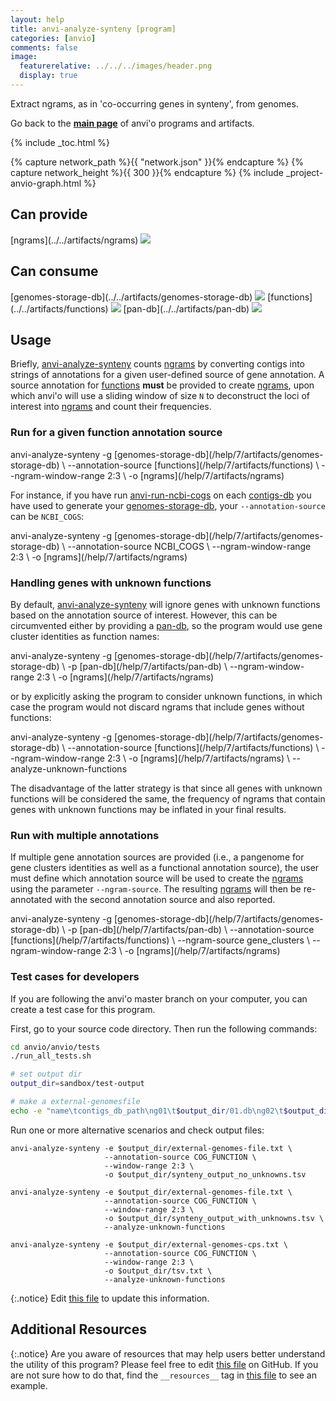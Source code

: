 ```yaml
---
layout: help
title: anvi-analyze-synteny [program]
categories: [anvio]
comments: false
image:
  featurerelative: ../../../images/header.png
  display: true
---
```


Extract ngrams, as in &#x27;co-occurring genes in synteny&#x27;, from genomes.

Go back to the **[main page](../../)** of anvi'o programs and artifacts.


{% include _toc.html %}
<div id="svg" class="subnetwork"></div>
{% capture network_path %}{{ "network.json" }}{% endcapture %}
{% capture network_height %}{{ 300 }}{% endcapture %}
{% include _project-anvio-graph.html %}


## Can provide

<p style="text-align: left" markdown="1"><span class="artifact-p">[ngrams](../../artifacts/ngrams) <img src="../../images/icons/CONCEPT.png" class="artifact-icon-mini" /></span></p>

## Can consume

<p style="text-align: left" markdown="1"><span class="artifact-r">[genomes-storage-db](../../artifacts/genomes-storage-db) <img src="../../images/icons/DB.png" class="artifact-icon-mini" /></span> <span class="artifact-r">[functions](../../artifacts/functions) <img src="../../images/icons/CONCEPT.png" class="artifact-icon-mini" /></span> <span class="artifact-r">[pan-db](../../artifacts/pan-db) <img src="../../images/icons/DB.png" class="artifact-icon-mini" /></span></p>

## Usage


Briefly, <span class="artifact-n">[anvi-analyze-synteny](/help/7/programs/anvi-analyze-synteny)</span> counts <span class="artifact-n">[ngrams](/help/7/artifacts/ngrams)</span> by converting contigs into strings of annotations for a given user-defined source of gene annotation. A source annotation for <span class="artifact-n">[functions](/help/7/artifacts/functions)</span> **must** be provided to create <span class="artifact-n">[ngrams](/help/7/artifacts/ngrams)</span>, upon which anvi'o will use a sliding window of size `N` to deconstruct the loci of interest into <span class="artifact-n">[ngrams](/help/7/artifacts/ngrams)</span> and count their frequencies.

### Run for a given function annotation source

<div class="codeblock" markdown="1">
anvi&#45;analyze&#45;synteny &#45;g <span class="artifact&#45;n">[genomes&#45;storage&#45;db](/help/7/artifacts/genomes&#45;storage&#45;db)</span> \
                     &#45;&#45;annotation&#45;source <span class="artifact&#45;n">[functions](/help/7/artifacts/functions)</span> \
                     &#45;&#45;ngram&#45;window&#45;range 2:3 \
                     &#45;o <span class="artifact&#45;n">[ngrams](/help/7/artifacts/ngrams)</span>
</div>

For instance, if you have run <span class="artifact-n">[anvi-run-ncbi-cogs](/help/7/programs/anvi-run-ncbi-cogs)</span> on each <span class="artifact-n">[contigs-db](/help/7/artifacts/contigs-db)</span> you have used to generate your <span class="artifact-n">[genomes-storage-db](/help/7/artifacts/genomes-storage-db)</span>, your `--annotation-source` can be `NCBI_COGS`:

<div class="codeblock" markdown="1">
anvi&#45;analyze&#45;synteny &#45;g <span class="artifact&#45;n">[genomes&#45;storage&#45;db](/help/7/artifacts/genomes&#45;storage&#45;db)</span> \
                     &#45;&#45;annotation&#45;source NCBI_COGS \
                     &#45;&#45;ngram&#45;window&#45;range 2:3 \
                     &#45;o <span class="artifact&#45;n">[ngrams](/help/7/artifacts/ngrams)</span>
</div>


### Handling genes with unknown functions 

By default, <span class="artifact-n">[anvi-analyze-synteny](/help/7/programs/anvi-analyze-synteny)</span> will ignore genes with unknown functions based on the annotation source of interest. However, this can be circumvented either by providing a <span class="artifact-n">[pan-db](/help/7/artifacts/pan-db)</span>, so the program would use gene cluster identities as function names:

<div class="codeblock" markdown="1">
anvi&#45;analyze&#45;synteny &#45;g <span class="artifact&#45;n">[genomes&#45;storage&#45;db](/help/7/artifacts/genomes&#45;storage&#45;db)</span> \
                     &#45;p <span class="artifact&#45;n">[pan&#45;db](/help/7/artifacts/pan&#45;db)</span> \
                     &#45;&#45;ngram&#45;window&#45;range 2:3 \
                     &#45;o <span class="artifact&#45;n">[ngrams](/help/7/artifacts/ngrams)</span>
</div>

or by explicitly asking the program to consider unknown functions, in which case the program would not discard ngrams that include genes without functions:

<div class="codeblock" markdown="1">
anvi&#45;analyze&#45;synteny &#45;g <span class="artifact&#45;n">[genomes&#45;storage&#45;db](/help/7/artifacts/genomes&#45;storage&#45;db)</span> \
                     &#45;&#45;annotation&#45;source <span class="artifact&#45;n">[functions](/help/7/artifacts/functions)</span> \
                     &#45;&#45;ngram&#45;window&#45;range 2:3 \
                     &#45;o <span class="artifact&#45;n">[ngrams](/help/7/artifacts/ngrams)</span> \
                     &#45;&#45;analyze&#45;unknown&#45;functions
</div>

The disadvantage of the latter strategy is that since all genes with unknown functions will be considered the same, the frequency of ngrams that contain genes with unknown functions may be inflated in your final results.

### Run with multiple annotations

If multiple gene annotation sources are provided (i.e., a pangenome for gene clusters identities as well as a functional annotation source), the user must define which annotation source will be used to create the <span class="artifact-n">[ngrams](/help/7/artifacts/ngrams)</span> using the parameter `--ngram-source`. The resulting <span class="artifact-n">[ngrams](/help/7/artifacts/ngrams)</span> will then be re-annotated with the second annotation source and also reported. 

<div class="codeblock" markdown="1">
anvi&#45;analyze&#45;synteny &#45;g <span class="artifact&#45;n">[genomes&#45;storage&#45;db](/help/7/artifacts/genomes&#45;storage&#45;db)</span> \
                     &#45;p <span class="artifact&#45;n">[pan&#45;db](/help/7/artifacts/pan&#45;db)</span> \
                     &#45;&#45;annotation&#45;source <span class="artifact&#45;n">[functions](/help/7/artifacts/functions)</span> \
                     &#45;&#45;ngram&#45;source gene_clusters \
                     &#45;&#45;ngram&#45;window&#45;range 2:3 \
                     &#45;o <span class="artifact&#45;n">[ngrams](/help/7/artifacts/ngrams)</span>
</div>

### Test cases for developers

If you are following the anvi'o master branch on your computer, you can create a test case for this program.

First, go to your source code directory. Then run the following commands:

``` bash
cd anvio/anvio/tests
./run_all_tests.sh

# set output dir
output_dir=sandbox/test-output

# make a external-genomesfile
echo -e "name\tcontigs_db_path\ng01\t$output_dir/01.db\ng02\t$output_dir/02.db\ng03\t$output_dir/03.db" > $output_dir/external-genomes-file.txt
```

Run one or more alternative scenarios and check output files:

```
anvi-analyze-synteny -e $output_dir/external-genomes-file.txt \
                     --annotation-source COG_FUNCTION \
                     --window-range 2:3 \
                     -o $output_dir/synteny_output_no_unknowns.tsv

anvi-analyze-synteny -e $output_dir/external-genomes-file.txt \
                     --annotation-source COG_FUNCTION \
                     --window-range 2:3 \
                     -o $output_dir/synteny_output_with_unknowns.tsv \
                     --analyze-unknown-functions

anvi-analyze-synteny -e $output_dir/external-genomes-cps.txt \
                     --annotation-source COG_FUNCTION \
                     --window-range 2:3 \
                     -o $output_dir/tsv.txt \
                     --analyze-unknown-functions
```


{:.notice}
Edit [this file](https://github.com/merenlab/anvio/tree/master/anvio/docs/programs/anvi-analyze-synteny.md) to update this information.


## Additional Resources



{:.notice}
Are you aware of resources that may help users better understand the utility of this program? Please feel free to edit [this file](https://github.com/merenlab/anvio/tree/master/bin/anvi-analyze-synteny) on GitHub. If you are not sure how to do that, find the `__resources__` tag in [this file](https://github.com/merenlab/anvio/blob/master/bin/anvi-interactive) to see an example.
